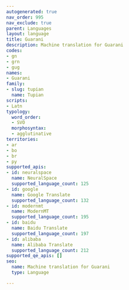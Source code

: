 ```yaml
---
autogenerated: true
nav_order: 995
nav_exclude: true
parent: Languages
layout: language
title: Guarani
description: Machine translation for Guarani
codes:
- gn
- grn
- gug
names:
- Guarani
family:
- slug: tupian
  name: Tupian
scripts:
- Latn
typology:
  word_order:
  - SVO
  morphosyntax:
  - agglutinative
territories:
- ar
- bo
- br
- py
supported_apis:
- id: neuralspace
  name: NeuralSpace
  supported_language_count: 125
- id: google
  name: Google Translate
  supported_language_count: 132
- id: modernmt
  name: ModernMT
  supported_language_count: 195
- id: baidu
  name: Baidu Translate
  supported_language_count: 197
- id: alibaba
  name: Alibaba Translate
  supported_language_count: 212
supported_qe_apis: []
seo:
  name: Machine translation for Guarani
  type: Language

---
```



